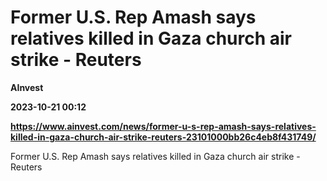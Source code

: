 # Former U.S. Rep Amash says relatives killed in Gaza church air strike - Reuters
**AInvest**

**2023-10-21 00:12**

**https://www.ainvest.com/news/former-u-s-rep-amash-says-relatives-killed-in-gaza-church-air-strike-reuters-23101000bb26c4eb8f431749/**

Former U.S. Rep Amash says relatives killed in Gaza church air strike - Reuters